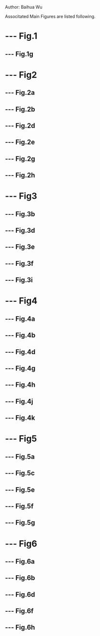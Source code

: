 Author: Baihua Wu

Associtated Main Figures are listed following.

# --- Fig.1
## --- Fig.1g

# --- Fig2
## --- Fig.2a
## --- Fig.2b
## --- Fig.2d
## --- Fig.2e
## --- Fig.2g
## --- Fig.2h

# --- Fig3
## --- Fig.3b
## --- Fig.3d
## --- Fig.3e
## --- Fig.3f
## --- Fig.3i

# --- Fig4
## --- Fig.4a
## --- Fig.4b
## --- Fig.4d
## --- Fig.4g
## --- Fig.4h
## --- Fig.4j
## --- Fig.4k

# --- Fig5
## --- Fig.5a
## --- Fig.5c
## --- Fig.5e
## --- Fig.5f
## --- Fig.5g

# --- Fig6
## --- Fig.6a
## --- Fig.6b
## --- Fig.6d
## --- Fig.6f
## --- Fig.6h